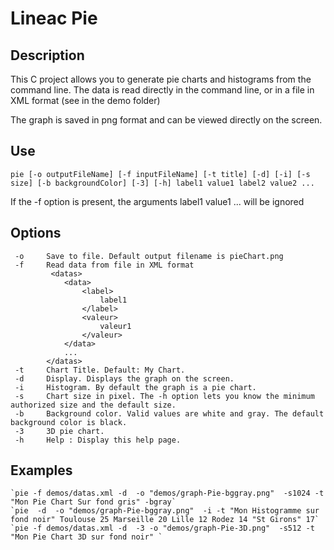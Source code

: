 # Lineac Pie 
## Description

This C project allows you to generate pie charts and histograms from the command line. The data is read directly in the command line, or in a file in XML format (see in the demo folder)



The graph is saved in png format and can be viewed directly on the screen.
## Use

` pie [-o outputFileName] [-f inputFileName] [-t title] [-d] [-i] [-s size] [-b backgroundColor] [-3] [-h] label1 value1 label2 value2 ... `

If the -f option is present, the arguments label1 value1 ... will be ignored

## Options

	 -o		Save to file. Default output filename is pieChart.png
	 -f		Read data from file in XML format
			 <datas>
				<data>
					<label>
						label1
					</label>
					<valeur>
						valeur1
					</valeur>
				</data>
				...
			</datas>
	 -t		Chart Title. Default: My Chart.
	 -d		Display. Displays the graph on the screen.
	 -i		Histogram. By default the graph is a pie chart.
	 -s		Chart size in pixel. The -h option lets you know the minimum authorized size and the default size.
	 -b		Background color. Valid values ​​are white and gray. The default background color is black.
	 -3		3D pie chart.
	 -h		Help : Display this help page.

## Examples

	`pie -f demos/datas.xml -d  -o "demos/graph-Pie-bggray.png"  -s1024 -t "Mon Pie Chart Sur fond gris" -bgray`
	`pie  -d  -o "demos/graph-Pie-bggray.png"  -i -t "Mon Histogramme sur fond noir" Toulouse 25 Marseille 20 Lille 12 Rodez 14 "St Girons" 17`
	`pie -f demos/datas.xml -d  -3 -o "demos/graph-Pie-3D.png"  -s512 -t "Mon Pie Chart 3D sur fond noir" `


